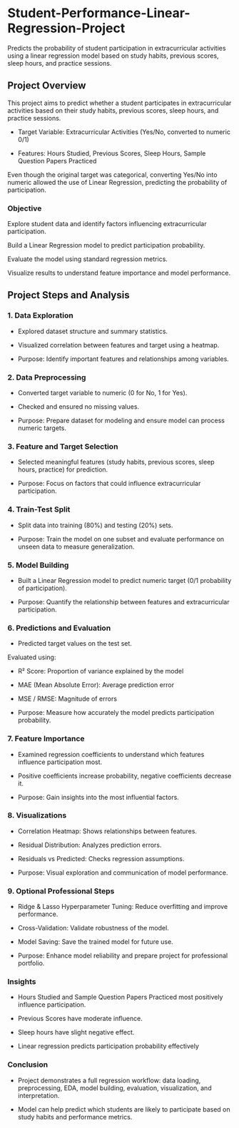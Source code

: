 # Student-Performance-Linear-Regression-Project
Predicts the probability of student participation in extracurricular activities using a linear regression model based on study habits, previous scores, sleep hours, and practice sessions.

## Project Overview

This project aims to predict whether a student participates in extracurricular activities based on their study habits, previous scores, sleep hours, and practice sessions.

* Target Variable: Extracurricular Activities (Yes/No, converted to numeric 0/1)

* Features: Hours Studied, Previous Scores, Sleep Hours, Sample Question Papers Practiced

Even though the original target was categorical, converting Yes/No into numeric allowed the use of Linear Regression, predicting the probability of participation.


### Objective

Explore student data and identify factors influencing extracurricular participation.

Build a Linear Regression model to predict participation probability.

Evaluate the model using standard regression metrics.

Visualize results to understand feature importance and model performance.

## Project Steps and Analysis
### 1. Data Exploration

* Explored dataset structure and summary statistics.

* Visualized correlation between features and target using a heatmap.

* Purpose: Identify important features and relationships among variables.

### 2. Data Preprocessing

* Converted target variable to numeric (0 for No, 1 for Yes).

* Checked and ensured no missing values.

* Purpose: Prepare dataset for modeling and ensure model can process numeric targets.

### 3. Feature and Target Selection

* Selected meaningful features (study habits, previous scores, sleep hours, practice) for prediction.

* Purpose: Focus on factors that could influence extracurricular participation.

### 4. Train-Test Split

* Split data into training (80%) and testing (20%) sets.

* Purpose: Train the model on one subset and evaluate performance on unseen data to measure generalization.

### 5. Model Building

* Built a Linear Regression model to predict numeric target (0/1 probability of participation).

* Purpose: Quantify the relationship between features and extracurricular participation.

### 6. Predictions and Evaluation

* Predicted target values on the test set.

Evaluated using:

* R² Score: Proportion of variance explained by the model

* MAE (Mean Absolute Error): Average prediction error

* MSE / RMSE: Magnitude of errors

* Purpose: Measure how accurately the model predicts participation probability.

### 7. Feature Importance

* Examined regression coefficients to understand which features influence participation most.

* Positive coefficients increase probability, negative coefficients decrease it.

* Purpose: Gain insights into the most influential factors.

### 8. Visualizations

* Correlation Heatmap: Shows relationships between features.

* Residual Distribution: Analyzes prediction errors.

* Residuals vs Predicted: Checks regression assumptions.

* Purpose: Visual exploration and communication of model performance.

### 9. Optional Professional Steps

* Ridge & Lasso Hyperparameter Tuning: Reduce overfitting and improve performance.

* Cross-Validation: Validate robustness of the model.

* Model Saving: Save the trained model for future use.

* Purpose: Enhance model reliability and prepare project for professional portfolio.

### Insights

* Hours Studied and Sample Question Papers Practiced most positively influence participation.

* Previous Scores have moderate influence.

* Sleep hours have slight negative effect.

* Linear regression predicts participation probability effectively

### Conclusion

* Project demonstrates a full regression workflow: data loading, preprocessing, EDA, model building, evaluation, visualization, and interpretation.

* Model can help predict which students are likely to participate based on study habits and performance metrics.

